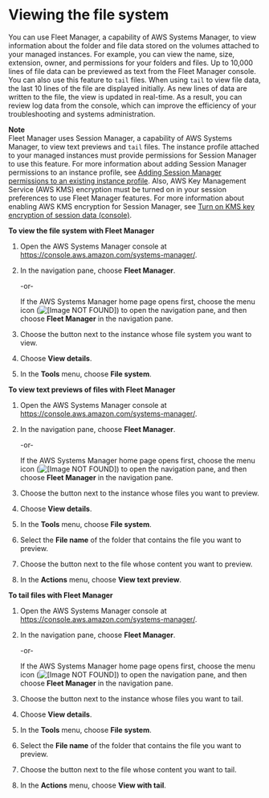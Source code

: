# Viewing the file system<a name="fleet-file-management"></a>

You can use Fleet Manager, a capability of AWS Systems Manager, to view information about the folder and file data stored on the volumes attached to your managed instances\. For example, you can view the name, size, extension, owner, and permissions for your folders and files\. Up to 10,000 lines of file data can be previewed as text from the Fleet Manager console\. You can also use this feature to `tail` files\. When using `tail` to view file data, the last 10 lines of the file are displayed initially\. As new lines of data are written to the file, the view is updated in real\-time\. As a result, you can review log data from the console, which can improve the efficiency of your troubleshooting and systems administration\.

**Note**  
Fleet Manager uses Session Manager, a capability of AWS Systems Manager, to view text previews and `tail` files\. The instance profile attached to your managed instances must provide permissions for Session Manager to use this feature\. For more information about adding Session Manager permissions to an instance profile, see [Adding Session Manager permissions to an existing instance profile](getting-started-add-permissions-to-existing-profile.md)\. Also, AWS Key Management Service \(AWS KMS\) encryption must be turned on in your session preferences to use Fleet Manager features\. For more information about enabling AWS KMS encryption for Session Manager, see [Turn on KMS key encryption of session data \(console\)](session-preferences-enable-encryption.md)\.

**To view the file system with Fleet Manager**

1. Open the AWS Systems Manager console at [https://console\.aws\.amazon\.com/systems\-manager/](https://console.aws.amazon.com/systems-manager/)\.

1. In the navigation pane, choose **Fleet Manager**\.

   \-or\-

   If the AWS Systems Manager home page opens first, choose the menu icon \(![\[Image NOT FOUND\]](http://docs.aws.amazon.com/systems-manager/latest/userguide/images/menu-icon-small.png)\) to open the navigation pane, and then choose **Fleet Manager** in the navigation pane\.

1. Choose the button next to the instance whose file system you want to view\.

1. Choose **View details**\.

1. In the **Tools** menu, choose **File system**\.

**To view text previews of files with Fleet Manager**

1. Open the AWS Systems Manager console at [https://console\.aws\.amazon\.com/systems\-manager/](https://console.aws.amazon.com/systems-manager/)\.

1. In the navigation pane, choose **Fleet Manager**\.

   \-or\-

   If the AWS Systems Manager home page opens first, choose the menu icon \(![\[Image NOT FOUND\]](http://docs.aws.amazon.com/systems-manager/latest/userguide/images/menu-icon-small.png)\) to open the navigation pane, and then choose **Fleet Manager** in the navigation pane\.

1. Choose the button next to the instance whose files you want to preview\.

1. Choose **View details**\.

1. In the **Tools** menu, choose **File system**\.

1. Select the **File name** of the folder that contains the file you want to preview\.

1. Choose the button next to the file whose content you want to preview\.

1. In the **Actions** menu, choose **View text preview**\.

**To tail files with Fleet Manager**

1. Open the AWS Systems Manager console at [https://console\.aws\.amazon\.com/systems\-manager/](https://console.aws.amazon.com/systems-manager/)\.

1. In the navigation pane, choose **Fleet Manager**\.

   \-or\-

   If the AWS Systems Manager home page opens first, choose the menu icon \(![\[Image NOT FOUND\]](http://docs.aws.amazon.com/systems-manager/latest/userguide/images/menu-icon-small.png)\) to open the navigation pane, and then choose **Fleet Manager** in the navigation pane\.

1. Choose the button next to the instance whose files you want to tail\.

1. Choose **View details**\.

1. In the **Tools** menu, choose **File system**\.

1. Select the **File name** of the folder that contains the file you want to preview\.

1. Choose the button next to the file whose content you want to tail\.

1. In the **Actions** menu, choose **View with tail**\.